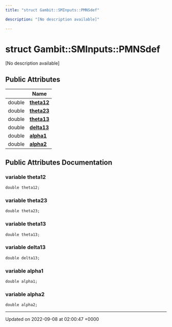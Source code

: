 ```yaml
---
title: "struct Gambit::SMInputs::PMNSdef"

description: "[No description available]"

---
```


# struct Gambit::SMInputs::PMNSdef



[No description available]

## Public Attributes

|                | Name           |
| -------------- | -------------- |
| double | **[theta12](/documentation/code/classes/structgambit_1_1sminputs_1_1pmnsdef/#variable-gambitsminputspmnsdef-theta12)**  |
| double | **[theta23](/documentation/code/classes/structgambit_1_1sminputs_1_1pmnsdef/#variable-gambitsminputspmnsdef-theta23)**  |
| double | **[theta13](/documentation/code/classes/structgambit_1_1sminputs_1_1pmnsdef/#variable-gambitsminputspmnsdef-theta13)**  |
| double | **[delta13](/documentation/code/classes/structgambit_1_1sminputs_1_1pmnsdef/#variable-gambitsminputspmnsdef-delta13)**  |
| double | **[alpha1](/documentation/code/classes/structgambit_1_1sminputs_1_1pmnsdef/#variable-gambitsminputspmnsdef-alpha1)**  |
| double | **[alpha2](/documentation/code/classes/structgambit_1_1sminputs_1_1pmnsdef/#variable-gambitsminputspmnsdef-alpha2)**  |

## Public Attributes Documentation

### variable theta12

```
double theta12;
```


### variable theta23

```
double theta23;
```


### variable theta13

```
double theta13;
```


### variable delta13

```
double delta13;
```


### variable alpha1

```
double alpha1;
```


### variable alpha2

```
double alpha2;
```


-------------------------------

Updated on 2022-09-08 at 02:00:47 +0000